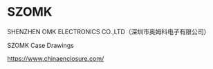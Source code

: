 # SZOMK
  
SHENZHEN OMK ELECTRONICS CO.,LTD（深圳市奥姆科电子有限公司）  
  
SZOMK Case Drawings  
  
https://www.chinaenclosure.com/  
  
  

